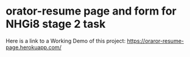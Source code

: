 # orator-resume page and form for NHGi8 stage 2 task
Here is a link to a Working Demo of this project: https://oraror-resume-page.herokuapp.com/
